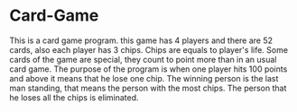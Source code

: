 # Card-Game

This is a card game program. this game has 4 players and there are 52 cards,
also each player has 3 chips. Chips are equals to player's life. Some cards
of the game are special, they count to point more than in an usual card game. 
The purpose of the program is when one player hits 100 points and above it means
that he lose one chip. The winning person is the last man standing, that means the 
person with the most chips. The person that he loses all the chips is eliminated.
